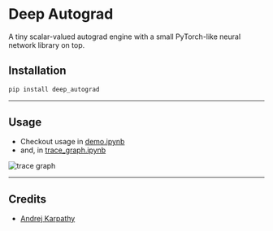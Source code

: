# Deep Autograd

A tiny scalar-valued autograd engine with a small PyTorch-like neural network library on top.

## Installation

```bash
pip install deep_autograd
```

---

## Usage

- Checkout usage in [demo.ipynb](./notebooks/demo.ipynb)
- and, in [trace_graph.ipynb](./notebooks/trace_graph.ipynb)

![trace graph](./notebooks/gout.svg)

---

## Credits

- [Andrej Karpathy](https://github.com/karpathy)
